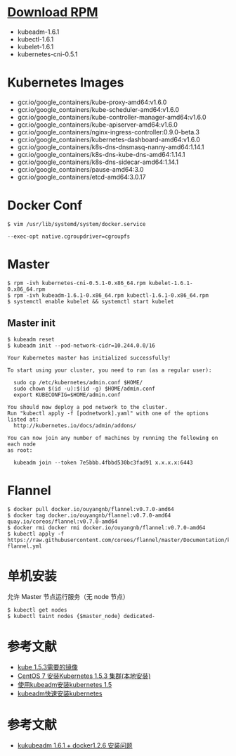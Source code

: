 # [Download RPM](https://packages.cloud.google.com/yum/repos/kubernetes-el7-x86_64/repodata/primary.xml)
- kubeadm-1.6.1
- kubectl-1.6.1
- kubelet-1.6.1
- kubernetes-cni-0.5.1

# Kubernetes Images
- gcr.io/google_containers/kube-proxy-amd64:v1.6.0
- gcr.io/google_containers/kube-scheduler-amd64:v1.6.0
- gcr.io/google_containers/kube-controller-manager-amd64:v1.6.0
- gcr.io/google_containers/kube-apiserver-amd64:v1.6.0
- gcr.io/google_containers/nginx-ingress-controller:0.9.0-beta.3
- gcr.io/google_containers/kubernetes-dashboard-amd64:v1.6.0
- gcr.io/google_containers/k8s-dns-dnsmasq-nanny-amd64:1.14.1
- gcr.io/google_containers/k8s-dns-kube-dns-amd64:1.14.1
- gcr.io/google_containers/k8s-dns-sidecar-amd64:1.14.1
- gcr.io/google_containers/pause-amd64:3.0
- gcr.io/google_containers/etcd-amd64:3.0.17


# Docker Conf
```
$ vim /usr/lib/systemd/system/docker.service

--exec-opt native.cgroupdriver=cgroupfs
```


# Master
```
$ rpm -ivh kubernetes-cni-0.5.1-0.x86_64.rpm kubelet-1.6.1-0.x86_64.rpm
$ rpm -ivh kubeadm-1.6.1-0.x86_64.rpm kubectl-1.6.1-0.x86_64.rpm
$ systemctl enable kubelet && systemctl start kubelet
```


## Master init
```
$ kubeadm reset
$ kubeadm init --pod-network-cidr=10.244.0.0/16

Your Kubernetes master has initialized successfully!

To start using your cluster, you need to run (as a regular user):

  sudo cp /etc/kubernetes/admin.conf $HOME/
  sudo chown $(id -u):$(id -g) $HOME/admin.conf
  export KUBECONFIG=$HOME/admin.conf

You should now deploy a pod network to the cluster.
Run "kubectl apply -f [podnetwork].yaml" with one of the options listed at:
  http://kubernetes.io/docs/admin/addons/

You can now join any number of machines by running the following on each node
as root:

  kubeadm join --token 7e5bbb.4fbbd530bc3fad91 x.x.x.x:6443
```

# Flannel
```
$ docker pull docker.io/ouyangnb/flannel:v0.7.0-amd64
$ docker tag docker.io/ouyangnb/flannel:v0.7.0-amd64  quay.io/coreos/flannel:v0.7.0-amd64
$ docker rmi docker rmi docker.io/ouyangnb/flannel:v0.7.0-amd64
$ kubectl apply -f https://raw.githubusercontent.com/coreos/flannel/master/Documentation/kube-flannel.yml
```

# 单机安装
允许 Master 节点运行服务（无 node 节点）
```
$ kubectl get nodes
$ kubectl taint nodes {$master_node} dedicated-
```


# 参考文献
- [kube 1.5.3需要的镜像](https://hub.docker.com/r/ist0ne/kube-proxy-amd64/)
- [CentOS 7 安装Kubernetes 1.5.3 集群(本地安装)](http://yoyolive.com/2017/02/27/Kubernetes-1-5-3-Local-Install/)
- [使用kubeadm安装kubernetes 1.5](http://blog.frognew.com/2017/01/install-kubernetes-with-kubeadm.html)
- [kubeadm快速安装kubernetes](http://zkread.com/article/1233049.html)


# 参考文献
- [kukubeadm 1.6.1 + docker1.2.6 安装问题](http://www.itdadao.com/articles/c15a1285927p0.html)
